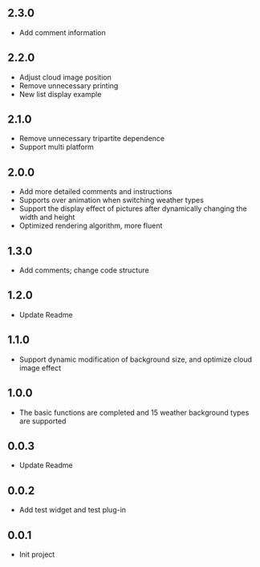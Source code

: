 ## 2.3.0

- Add comment information

## 2.2.0

- Adjust cloud image position
- Remove unnecessary printing
- New list display example

## 2.1.0

- Remove unnecessary tripartite dependence
- Support multi platform

## 2.0.0

- Add more detailed comments and instructions
- Supports over animation when switching weather types
- Support the display effect of pictures after dynamically changing the width and height
- Optimized rendering algorithm, more fluent

## 1.3.0

- Add comments; change code structure

## 1.2.0

- Update Readme

## 1.1.0

- Support dynamic modification of background size, and optimize cloud image effect

## 1.0.0

- The basic functions are completed and 15 weather background types are supported

## 0.0.3

- Update Readme

## 0.0.2

- Add test widget and test plug-in

## 0.0.1

* Init project


